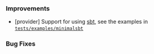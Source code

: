 ### Improvements

- [provider] Support for using [sbt](https://www.scala-sbt.org/), see the examples in [`tests/examples/minimalsbt`](tests/examples/minimalsbt)

### Bug Fixes
